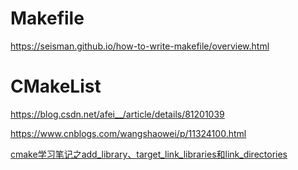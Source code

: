 # Makefile

https://seisman.github.io/how-to-write-makefile/overview.html





# CMakeList

https://blog.csdn.net/afei__/article/details/81201039

https://www.cnblogs.com/wangshaowei/p/11324100.html

[cmake学习笔记之add_library、target_link_libraries和link_directories](https://www.cnblogs.com/wangshaowei/p/11324100.html)

